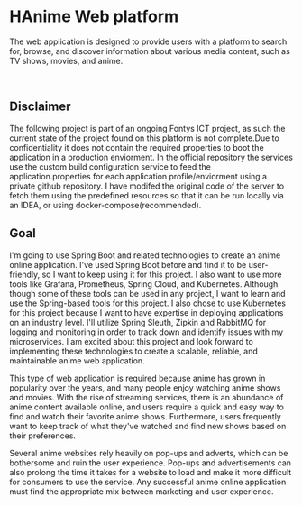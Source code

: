 <h1>HAnime Web platform</h1>
<p>The web application is designed to provide users with a platform to search for, browse, and discover information about various media content, such as TV shows, movies, and anime.</p>
<br>
<h2>Disclaimer</h2>
<p>The following project is part of an ongoing Fontys ICT project, as such the current state of the project found on this platform is not complete.Due to confidentiality it does not contain the required properties to boot the application in a production enviorment. In the official repository the services use the custom build configuration service to feed the application.properties for each application profile/enviorment using a private github repository. I have modifed the original code of the server to fetch them using the predefined resources so that it can be run locally via an IDEA, or using docker-compose(recommended).
<br>
<h2>Goal</h2>
<p>I'm going to use Spring Boot and related technologies to create an anime online application. I've used Spring Boot before and find it to be user-friendly, so I want to keep using it for this project. I also want to use more tools like Grafana, Prometheus, Spring Cloud, and Kubernetes. Although though some of these tools can be used in any project, I want to learn and use the Spring-based tools for this project. I also chose to use Kubernetes for this project because I want to have expertise in deploying applications on an industry level. I'll utilize Spring Sleuth, Zipkin and RabbitMQ for logging and monitoring in order to track down and identify issues with my microservices. I am excited about this project and look forward to implementing these technologies to create a scalable, reliable, and maintainable anime web application.

This type of web application is required because anime has grown in popularity over the years, and many people enjoy watching anime shows and movies. With the rise of streaming services, there is an abundance of anime content available online, and users require a quick and easy way to find and watch their favorite anime shows. Furthermore, users frequently want to keep track of what they've watched and find new shows based on their preferences.

Several anime websites rely heavily on pop-ups and adverts, which can be bothersome and ruin the user experience. Pop-ups and advertisements can also prolong the time it takes for a website to load and make it more difficult for consumers to use the service. Any successful anime online application must find the appropriate mix between marketing and user experience.</p>
